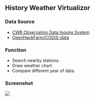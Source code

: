 ## History Weather Virtualizor

### Data Source
* [CWB Observation Data Inquire System](http://e-service.cwb.gov.tw/HistoryDataQuery/index.jsp)
* [OpenHackFarm/CODiS-data](https://github.com/OpenHackFarm/CODiS-data)

### Function
* Search nearby stations.
* Draw weather chart.
* Compare different year of data.

### Screenshot
![](https://raw.githubusercontent.com/OpenHackFarm/weather-history/master/screenshot/screenshot-2018-02-15-15-05-46.png)
